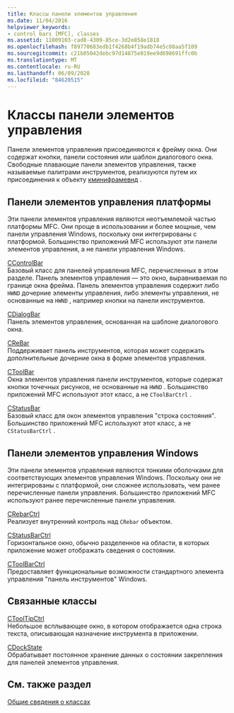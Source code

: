 ```yaml
---
title: Классы панели элементов управления
ms.date: 11/04/2016
helpviewer_keywords:
- control bars [MFC], classes
ms.assetid: 11009103-cad8-4309-85ce-3d2e858e1818
ms.openlocfilehash: f89770683edb1f4268b4f19adb74e5c08aa5f109
ms.sourcegitcommit: c21b05042debc97d14875e019ee9d698691ffc0b
ms.translationtype: MT
ms.contentlocale: ru-RU
ms.lasthandoff: 06/09/2020
ms.locfileid: "84620515"
---
```

# <a name="control-bar-classes"></a>Классы панели элементов управления

Панели элементов управления присоединяются к фрейму окна. Они содержат кнопки, панели состояния или шаблон диалогового окна. Свободные плавающие панели элементов управления, также называемые палитрами инструментов, реализуются путем их присоединения к объекту [кминифрамевнд](reference/cminiframewnd-class.md) .

## <a name="framework-control-bars"></a>Панели элементов управления платформы

Эти панели элементов управления являются неотъемлемой частью платформы MFC. Они проще в использовании и более мощные, чем панели управления Windows, поскольку они интегрированы с платформой. Большинство приложений MFC используют эти панели элементов управления, а не панели управления Windows.

[CControlBar](reference/ccontrolbar-class.md)<br/>
Базовый класс для панелей управления MFC, перечисленных в этом разделе. Панель элементов управления — это окно, выравниваемая по границе окна фрейма. Панель элементов управления содержит либо `HWND` дочерние элементы управления, либо элементы управления, не основанные на `HWND` , например кнопки на панели инструментов.

[CDialogBar](reference/cdialogbar-class.md)<br/>
Панель элементов управления, основанная на шаблоне диалогового окна.

[CReBar](reference/crebar-class.md)<br/>
Поддерживает панель инструментов, которая может содержать дополнительные дочерние окна в форме элементов управления.

[CToolBar](reference/ctoolbar-class.md)<br/>
Окна элементов управления панели инструментов, которые содержат кнопки точечных рисунков, не основанные на `HWND` . Большинство приложений MFC используют этот класс, а не `CToolBarCtrl` .

[CStatusBar](reference/cstatusbar-class.md)<br/>
Базовый класс для окон элементов управления "строка состояния". Большинство приложений MFC используют этот класс, а не `CStatusBarCtrl` .

## <a name="windows-control-bars"></a>Панели элементов управления Windows

Эти панели элементов управления являются тонкими оболочками для соответствующих элементов управления Windows. Поскольку они не интегрированы с платформой, они сложнее использовать, чем ранее перечисленные панели управления. Большинство приложений MFC используют ранее перечисленные панели управления.

[CRebarCtrl](reference/crebarctrl-class.md)<br/>
Реализует внутренний контроль над `CRebar` объектом.

[CStatusBarCtrl](reference/cstatusbarctrl-class.md)<br/>
Горизонтальное окно, обычно разделенное на области, в которых приложение может отображать сведения о состоянии.

[CToolBarCtrl](reference/ctoolbarctrl-class.md)<br/>
Предоставляет функциональные возможности стандартного элемента управления "панель инструментов" Windows.

## <a name="related-classes"></a>Связанные классы

[CToolTipCtrl](reference/ctooltipctrl-class.md)<br/>
Небольшое всплывающее окно, в котором отображается одна строка текста, описывающая назначение инструмента в приложении.

[CDockState](reference/cdockstate-class.md)<br/>
Обрабатывает постоянное хранение данных о состоянии закрепления для панелей элементов управления.

## <a name="see-also"></a>См. также раздел

[Общие сведения о классах](class-library-overview.md)
